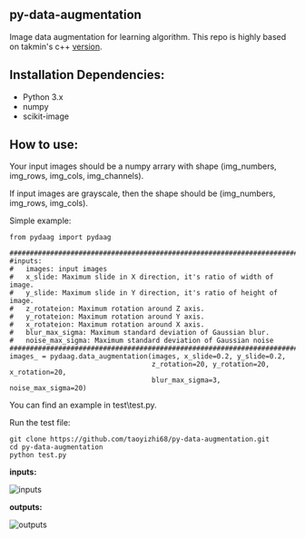 ## py-data-augmentation
Image data augmentation for learning algorithm. This repo is highly based on takmin's c++
[version](https://github.com/takmin/DataAugmentation).

## Installation Dependencies:

* Python 3.x
* numpy
* scikit-image


## How to use:
Your input images should be a numpy arrary with shape (img_numbers, img_rows, img_cols, img_channels).

If input images are grayscale, then the shape should be (img_numbers, img_rows, img_cols).

Simple example:
```
from pydaag import pydaag

#######################################################################
#inputs:
#	images: input images
#	x_slide: Maximum slide in X direction, it's ratio of width of image.
#	y_slide: Maximum slide in Y direction, it's ratio of height of image.
#	z_rotateion: Maximum rotation around Z axis.
#	y_rotateion: Maximum rotation around Y axis.
#	x_rotateion: Maximum rotation around X axis.
#	blur_max_sigma: Maximum standard deviation of Gaussian blur.
#	noise_max_sigma: Maximum standard deviation of Gaussian noise
#######################################################################
images_ = pydaag.data_augmentation(images, x_slide=0.2, y_slide=0.2, 
                                   z_rotation=20, y_rotation=20, x_rotation=20, 
                                   blur_max_sigma=3, noise_max_sigma=20)
```
You can find an example in test\test.py.

Run the test file:
```
git clone https://github.com/taoyizhi68/py-data-augmentation.git
cd py-data-augmentation
python test.py
```

**inputs:**

![](https://github.com/taoyizhi68/py-data-augmentation/blob/master/test/img/input.png "inputs")

**outputs:**

![](https://github.com/taoyizhi68/py-data-augmentation/blob/master/test/img/output.png "outputs")